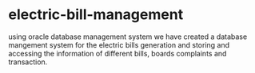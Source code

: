 # electric-bill-management
using oracle database management system we have created a database mangement system for the electric bills generation and storing and accessing the information of different bills, boards complaints and transaction.
